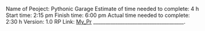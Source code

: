 Name of Peoject: Pythonic Garage
Estimate of time needed to complete: 4 h
Start time: 2:15 pm
Finish time: 6:00 pm
Actual time needed to complete: 2:30 h
Version: 1.0
RP Link: [My_Pr]()
_____________________________________.